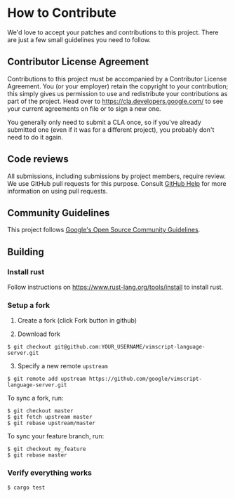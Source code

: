 # How to Contribute

We'd love to accept your patches and contributions to this project. There are
just a few small guidelines you need to follow.

## Contributor License Agreement

Contributions to this project must be accompanied by a Contributor License
Agreement. You (or your employer) retain the copyright to your contribution;
this simply gives us permission to use and redistribute your contributions as
part of the project. Head over to <https://cla.developers.google.com/> to see
your current agreements on file or to sign a new one.

You generally only need to submit a CLA once, so if you've already submitted one
(even if it was for a different project), you probably don't need to do it
again.

## Code reviews

All submissions, including submissions by project members, require review. We
use GitHub pull requests for this purpose. Consult
[GitHub Help](https://help.github.com/articles/about-pull-requests/) for more
information on using pull requests.

## Community Guidelines

This project follows [Google's Open Source Community
Guidelines](https://opensource.google/conduct/).

## Building

### Install rust

Follow instructions on https://www.rust-lang.org/tools/install to install rust.

### Setup a fork

1. Create a fork (click Fork button in github)

2. Download fork

```shell
$ git checkout git@github.com:YOUR_USERNAME/vimscript-language-server.git
```

3. Specify a new remote `upstream`

```shell
$ git remote add upstream https://github.com/google/vimscript-language-server.git
```

To sync a fork, run:

```shell
$ git checkout master
$ git fetch upstream master
$ git rebase upstream/master
```

To sync your feature branch, run:

```shell
$ git checkout my_feature
$ git rebase master
```

### Verify everything works

```shell
$ cargo test
```
